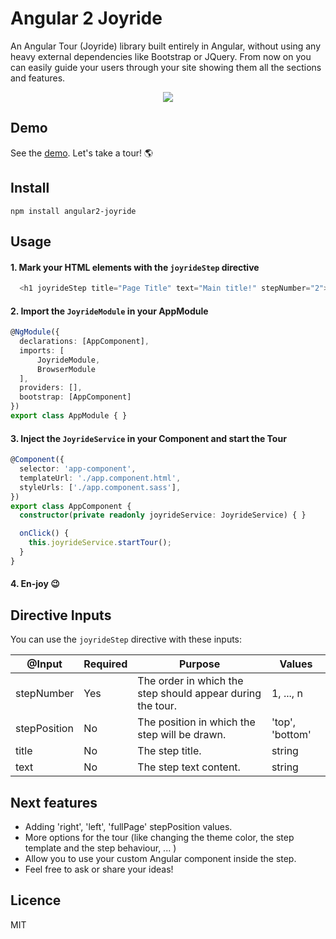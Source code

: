 



# Angular 2 Joyride
An Angular Tour (Joyride) library built entirely in Angular, without using any heavy external dependencies like Bootstrap or JQuery.
From now on you can easily guide your users through your site showing them all the sections and features.

<p align="center">
	<img src ="https://github.com/tnicola/angular2-joyride/blob/master/docs/joyrideStepExample.PNG" />
</p>

## Demo
See the [demo](https://tnicola.github.io/angular2-joyride/). Let's take a tour! :earth_americas: 

## Install

    npm install angular2-joyride

## Usage

 #### 1. Mark your HTML elements with the `joyrideStep` directive

```typescript
  <h1 joyrideStep title="Page Title" text="Main title!" stepNumber="2">Text</h1>
```



  #### 2. Import the `JoyrideModule` in your AppModule
  ```typescript
@NgModule({
	declarations: [AppComponent],
	imports: [
		JoyrideModule,
		BrowserModule
	],
	providers: [],
	bootstrap: [AppComponent]
 })
 export class AppModule { }
 ```
  #### 3. Inject the `JoyrideService` in your Component and start the Tour
```typescript
@Component({
  selector: 'app-component',
  templateUrl: './app.component.html',
  styleUrls: ['./app.component.sass'],
})
export class AppComponent {
  constructor(private readonly joyrideService: JoyrideService) { }

  onClick() {
    this.joyrideService.startTour();
  }
}
```
  #### 4. En-joy :wink:
  
## Directive Inputs
You can use the `joyrideStep` directive with these inputs:

@Input | Required | Purpose  | Values 
---- | ---- | ---- | ---- 
stepNumber | Yes | The order in which the step should appear during the tour. | 1, ..., n 
stepPosition | No | The position in which the step will be drawn. | 'top', 'bottom'
title | No | The step title. | string 
text |  No | The step text content. | string 

## Next features

 - Adding 'right', 'left', 'fullPage' stepPosition values.
 - More options for the tour (like changing the theme color, the step template and the step behaviour, ... )
 - Allow you to use your custom Angular component inside the step.
 - Feel free to ask or share your ideas!

## Licence
MIT

